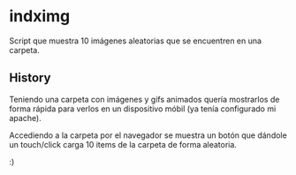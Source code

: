 # indximg

Script que muestra 10 imágenes aleatorias que se encuentren en una carpeta.

## History

Teniendo una carpeta con imágenes y gifs animados quería mostrarlos de forma
rápida para verlos en un dispositivo móbil (ya tenía configurado mi apache).

Accediendo a la carpeta por el navegador se muestra un botón que dándole un
touch/click carga 10 items de la carpeta de forma aleatoria.

:)


